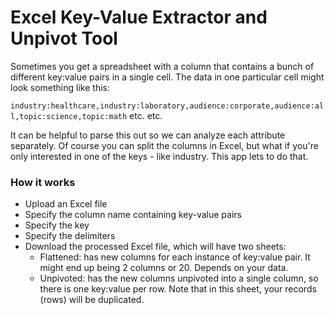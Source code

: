 # Excel Key-Value Extractor and Unpivot Tool
Sometimes you get a spreadsheet with a column that contains a bunch of different key:value pairs in a single cell. The data in one particular cell might look something like this:

```industry:healthcare,industry:laboratory,audience:corporate,audience:all,topic:science,topic:math``` etc. etc. 

It can be helpful to parse this out so we can analyze each attribute separately. Of course you can split the columns in Excel, but what if you're only interested in one of the keys - like industry. This app lets to do that.

### How it works
- Upload an Excel file
- Specify the column name containing key-value pairs
- Specify the key
- Specify the delimiters
- Download the processed Excel file, which will have two sheets: 
  - Flattened: has new columns for each instance of key:value pair. It might end up being 2 columns or 20. Depends on your data. 
  - Unpivoted: has the new columns unpivoted into a single column, so there is one key:value per row. Note that in this sheet, your records (rows) will be duplicated.
